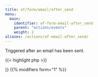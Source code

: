 ```yaml
---
title: af/form/email/after_send
menu:
  main:
    identifier: af-form-email-after_send
    parent: "actions/events"
    weight: 2
aliases: /actions/af-email-after_send/
---
```


Triggered after an email has been sent.

{{< highlight php >}}
<?php

function after_email_send( $email, $form ) {
    // Do something with email
}
add_action( 'af/email/after_send/key=FORM_KEY', 'after_email_send', 10, 2 );

{{< / highlight >}}

{{% modifiers form="1" %}}